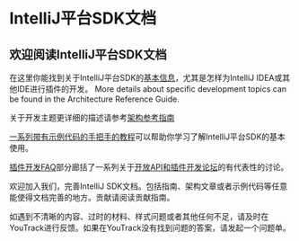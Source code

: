 # IntelliJ平台SDK文档
## 欢迎阅读IntelliJ平台SDK文档

在这里你能找到关于IntelliJ平台SDK的[基本信息](http://www.jetbrains.org/intellij/sdk/docs/basics.html)，尤其是怎样为IntelliJ IDEA或其他IDE进行插件的开发。
More details about specific development topics can be found in the Architecture Reference Guide.

关于开发主题更详细的描述请参考[架构参考指南](http://www.jetbrains.org/intellij/sdk/docs/reference_guide.html)


[一系列带有示例代码的手把手的教程](http://www.jetbrains.org/intellij/sdk/docs/tutorials.html)可以帮助你学习了解IntelliJ平台SDK的基本使用。

[插件开发FAQ](http://www.jetbrains.org/intellij/sdk/docs/faq.html)部分廊括了一系列关于[开放API和插件开发论坛](https://intellij-support.jetbrains.com/hc/en-us/community/topics/200366979-IntelliJ-IDEA-Open-API-and-Plugin-Development)的有代表性的讨论。

欢迎加入我们，完善IntelliJ SDK文档。包括指南、架构文章或者示例代码等任意能使得文档完善的地方。贡献请阅读贡献指南。

如遇到不清晰的内容、过时的材料、样式问题或者其他任何不足，请及时在YouTrack进行反馈。如果在YouTrack没有找到问题的答案，请发起一个问题单。




